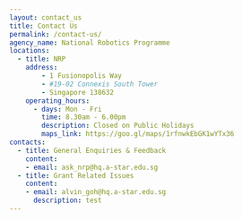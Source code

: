 ```yaml
---
layout: contact_us
title: Contact Us
permalink: /contact-us/
agency_name: National Robotics Programme
locations:
  - title: NRP
    address:
        - 1 Fusionopolis Way
        - #19-02 Connexis South Tower
        - Singapore 138632
    operating_hours:
      - days: Mon - Fri
        time: 8.30am - 6.00pm
        description: Closed on Public Holidays
        maps_link: https://goo.gl/maps/1rfnwkEbGK1wYTx36
contacts:
  - title: General Enquiries & Feedback
    content:
    - email: ask_nrp@hq.a-star.edu.sg
  - title: Grant Related Issues
    content:
    - email: alvin_goh@hq.a-star.edu.sg
      description: test
---
```

  
